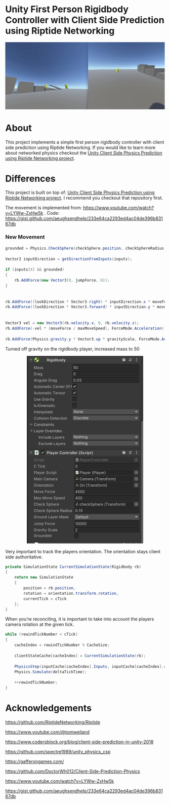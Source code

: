 # Unity First Person Rigidbody Controller with Client Side Prediction using Riptide Networking

<p align="center">
  <img src="extras/titleIMG.gif" />
</p>

# About

This project implements a simple first person rigidbody controller with client side prediction using Riptide Networking. If you would like to learn more about networked physics checkout the [Unity Client Side Physics Prediction using Riptide Networking project](https://github.com/JasonLash/UnityRiptidePhysics). 

# Differences

This project is built on top of: [Unity Client Side Physics Prediction using Riptide Networking project](https://github.com/JasonLash/UnityRiptidePhysics). I recommend you checkout that repository first.

The movement is implemented from: https://www.youtube.com/watch?v=LYWw-ZxHw5k . Code: https://gist.github.com/aeughsendhelp/233e64ca2293ed4ac04de396b83167db

### New Movement 
```cs
grounded = Physics.CheckSphere(checkSphere.position, checkSphereRadius, groundLayerMask);

Vector2 inputDirection = getDirectionFromInputs(inputs);

if (inputs[4] && grounded)
{
    rb.AddForce(new Vector3(0, jumpForce, 0));
}


rb.AddForce((lookDirection * Vector3.right) * inputDirection.x * moveForce);
rb.AddForce((lookDirection * Vector3.forward) * inputDirection.y * moveForce);


Vector3 vel = new Vector3(rb.velocity.x, 0, rb.velocity.z);
rb.AddForce(-vel * (moveForce / maxMoveSpeed), ForceMode.Acceleration);

rb.AddForce(Physics.gravity.y * Vector3.up * gravityScale, ForceMode.Acceleration);
```

Turned off gravity on the rigidbody player, increased mass to 50

<p align="center">
  <img src="extras/rbPlayer.png" />
</p>

Very important to track the players orientation. The orientation stays client side authoritative. 

```cs
private SimulationState CurrentSimulationState(Rigidbody rb)
{
    return new SimulationState
    {
        position = rb.position,
        rotation = orientation.transform.rotation,
        currentTick = cTick
    };
}
```

When you’re reconciling, it is important to take into account the players camera rotation at the given tick. 

```cs
while (rewindTickNumber < cTick)
{
    cacheIndex = rewindTickNumber % CacheSize;

    clientStateCache[cacheIndex] = CurrentSimulationState(rb);

    PhysicsStep(inputCache[cacheIndex].Inputs, inputCache[cacheIndex].rotation);
    Physics.Simulate(deltaTickTime);

    ++rewindTickNumber;
}
```

# Acknowledgements

https://github.com/RiptideNetworking/Riptide

https://www.youtube.com/@tomweiland

https://www.codersblock.org/blog/client-side-prediction-in-unity-2018

https://github.com/spectre1989/unity_physics_csp

https://gafferongames.com/

https://github.com/DoctorWh012/Client-Side-Prediction-Physics

https://www.youtube.com/watch?v=LYWw-ZxHw5k

https://gist.github.com/aeughsendhelp/233e64ca2293ed4ac04de396b83167db